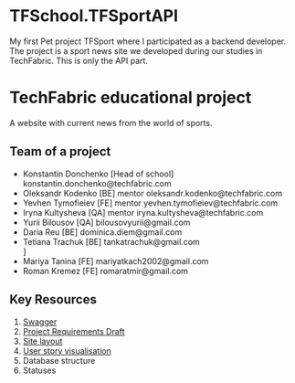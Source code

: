 # TFSchool.TFSportAPI
My first Pet project TFSport where I participated as a backend developer. The project is a sport news site we developed during our studies in TechFabric. This is only the API part.

# TechFabric educational project
A website with current news from the world of sports.

## Team of a project
<ul>
  <li>Konstantin Donchenko [Head of school] konstantin.donchenko@techfabric.com</li>
  <li>Oleksandr Kodenko	[BE] mentor	oleksandr.kodenko@techfabric.com</li>
  <li>Yevhen Tymofieiev	[FE] mentor	yevhen.tymofieiev@techfabric.com</li>
  <li>Iryna Kultysheva	[QA] mentor	iryna.kultysheva@techfabric.com</li>
  <li>Yurii Bilousov [QA] bilousovyurii@gmail.com</li>
  <li>Daria Reu	[BE] dominica.diem@gmail.com</li>
  <li>Tetiana Trachuk	[BE] tankatrachuk@gmail.com</li>]
  <li>Mariya Tanina	[FE] mariyatkach2002@gmail.com</li>
  <li>Roman Kremez [FE] romaratmir@gmail.com</li>
</ul>

## Key Resources
<ol>
  <li><a href="https://dev-api-tfsport.azurewebsites.net/swagger/index.html">Swagger</a></li>
  <li><a href="https://dashing-whip-b56.notion.site/Project-Task-f9bc9bb967694db89b5a0dc18cce3da3">Project Requirements Draft</a></li>
  <li><a href="https://www.figma.com/file/RQSME2llRWWMWms2aFbvMI/TF-School-Pet-Projects?type=design&node-id=268-7487&mode=design">Site layout</a></li>
  <li><a href="https://www.figma.com/file/RQSME2llRWWMWms2aFbvMI/TF-School-Pet-Projects?type=design&node-id=151-3086&mode=design">User story visualisation</a></li>
  <li>Database structure</li>
  <li>Statuses</li>
</ol>
